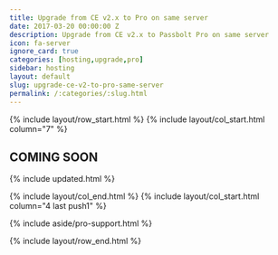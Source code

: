 ```yaml
---
title: Upgrade from CE v2.x to Pro on same server
date: 2017-03-20 00:00:00 Z
description: Upgrade from CE v2.x to Passbolt Pro on same server
icon: fa-server
ignore_card: true
categories: [hosting,upgrade,pro]
sidebar: hosting
layout: default
slug: upgrade-ce-v2-to-pro-same-server
permalink: /:categories/:slug.html
---
```


{% include layout/row_start.html %}
{% include layout/col_start.html column="7" %}

## COMING SOON

{% include updated.html %}

{% include layout/col_end.html %}
{% include layout/col_start.html column="4 last push1" %}

{% include aside/pro-support.html %}

{% include layout/row_end.html %}
